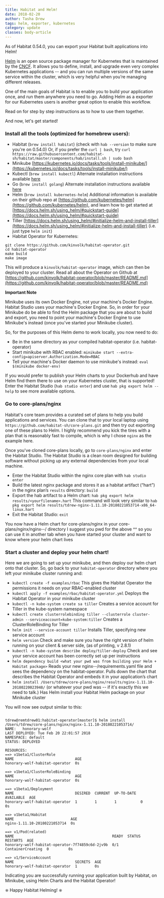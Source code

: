 ```yaml
---
title: Habitat and Helm!
date: 2018-02-20
author: Tasha Drew
tags: helm, exporter, kubernetes
category: update
classes: body-article
---
```


As of Habitat 0.54.0, you can export your Habitat built applications into Helm! 

[Helm](https://helm.sh/) is an open source package manager for Kubernetes that is maintained by the [CNCF](https://www.cncf.io/). It allows you to define, install, and upgrade even very complex Kubernetes applications -- and you can run multiple versions of the same service within the cluster, which is very helpful when you’re managing different releases.

One of the main goals of Habitat is to enable you to build your application once, and run them anywhere you need to go. Adding Helm as a exporter for our Kubernetes users is another great option to enable this workflow.

Read on for step by step instructions as to how to use them together.  

And now, let's get started! 

### Install all the tools (optimized for homebrew users): 

* Habitat (`brew install habitat`) (check with `hab --version` to make sure you're on 0.54.0) Or, if you prefer the `curl | bash`, try `curl https://raw.githubusercontent.com/habitat-sh/habitat/master/components/hab/install.sh | sudo bash`
* Minikube [https://kubernetes.io/docs/tasks/tools/install-minikube/](https://kubernetes.io/docs/tasks/tools/install-minikube/) 
* Kubectl (`brew install kubectl`) Alternate installation instructions available [here](https://kubernetes.io/docs/tasks/tools/install-kubectl/)
* Go (`brew install golang`) Alternate installation instructions available [here](https://golang.org/doc/install#install) 
* Helm (`brew install kubernetes-helm`) Additional information is available on their github repo at [https://github.com/kubernetes/helm](https://github.com/kubernetes/helm), and learn how to get started at [https://docs.helm.sh/using_helm/#quickstart-guide](https://docs.helm.sh/using_helm/#quickstart-guide)
* Tiller [https://docs.helm.sh/using_helm/#initialize-helm-and-install-tiller](https://docs.helm.sh/using_helm/#initialize-helm-and-install-tiller) (i.e. just type `helm init`) 
* Habitat Operator for Kubernetes: 

```
git clone https://github.com/kinvolk/habitat-operator.git
cd habitat-operator
make build
make image
```

This will produce a `kinvolk/habitat-operator` image, which can then be deployed to your cluster.
Read all about the Operator on Github at [https://github.com/kinvolk/habitat-operator/blob/master/README.md](https://github.com/kinvolk/habitat-operator/blob/master/README.md) 

**Important Note** 

Minikube uses its own Docker Engine, not your machine's Docker Engine. Habitat Studio uses your machine's Docker Engine. So, in order for your Minikube do be able to find the Helm package that you are about to build and export, you need to point your machine's Docker Engine to use Minikube's instead (once you've started your Minikube cluster). 

So, for the purposes of this Helm demo to work locally, you now need to do: 

* Be in the same directory as your compiled habitat-operator (i.e. habitat-operator)
* Start minikube with RBAC enabled: `minikube start --extra-config=apiserver.Authorization.Mode=RBAC` 
* Tell your machine's Docker daemon to use minikube's instead: `eval $(minikube docker-env)`

If you would prefer to publish your Helm charts to your Dockerhub and have Helm find them there to use on your Kubernetes cluster, that is supported! Enter the Habitat Studio (`hab studio enter`) and use `hab pkg export helm --help` to see more available options.

### Go to core-plans/nginx 

Habitat's core team provides a curated set of plans to help you build applications and services. You can clone that to your local laptop using `https://github.com/habitat-sh/core-plans.git` and then try out exporting one of these plans to Helm. I highly recommend you kick the tires with a plan that is reasonably fast to compile, which is why I chose `nginx` as the example here.

Once you've cloned core-plans locally, go to `core-plans/nginx` and enter the Habitat Studio. The Habitat Studio is a clean room designed for building software without picking up any external dependencies from your local machine.

* Enter the Habitat Studio within the nginx core plan with `hab studio enter`
* Build the latest nginx package and stores it as a habitat artifact (“hart”) in the nginx plan’s `results` directory: `build`
* Export the hab artifact to a Helm chart: `hab pkg export helm results/<yourfilename>.hart` This command will look very similar to `hab pkg export helm results/tdrew-nginx-1.11.10-20180221053714-x86_64-linux.hart`
* Exit the Habitat Studio: `exit`

You now have a Helm chart for core-plans/nginx in your core-plans/nginx/nginx-<version>-<datestamp>/ directory
I suggest you pwd for the above ^^ so you can use it in another tab when you have started your cluster and want to know where your helm chart lives

### Start a cluster and deploy your helm chart!

Here we are going to set up your minikube, and then deploy our helm chart onto that cluster. So, go back to your `habitat-operator` directory where you left your minikube cluster running and: 

* `kubectl create -f examples/rbac` This gives the Habitat Operator the permissions it needs on your RBAC-enabled cluster
* `kubectl apply -f examples/rbac/habitat-operator.yml` Deploys the Habitat Operator in your minikube cluster 
* `kubectl -n kube-system create sa tiller` Creates a service account for Tiller in the kube-system namespace
* `kubectl create clusterrolebinding tiller --clusterrole cluster-admin --serviceaccount=kube-system:tiller` Creates a ClusterRoleBinding for Tiller
* `helm init --service-account tiller` Installs Tiller, specifying new service account 
* `helm version` Check and make sure you have the right version of helm running on your client & server side, (as of printing, v 2.8.1) 
* `kubectl -n kube-system describe deploy/tiller-deploy` Check and see your service account has been correctly set up per instructions
* `helm dependency build <what your pwd was from building your Helm + Habitat package>` Reads your new nginx-<version>-<timestamp>/requirements.yaml file and sees the dependency on the habitat-operator. Pulls down the chart that describes the Habitat Operator and embeds it in your application’s chart 
* `helm install /Users/tdrew/core-plans/nginx/results/nginx-1.11.10-20180220023948/` (or whatever your pwd was -- if it's exactly this we need to talk.) Has Helm install your Habitat Helm package on your Minikube cluster

You will now see output similar to this: 

```

tdrew@remtdrew01:habitat-operator[master]$ helm install /Users/tdrew/core-plans/nginx/nginx-1.11.10-20180221053714/
NAME:   honorary-wolf
LAST DEPLOYED: Tue Feb 20 22:01:57 2018
NAMESPACE: default
STATUS: DEPLOYED

RESOURCES:
==> v1beta1/ClusterRole
NAME                            AGE
honorary-wolf-habitat-operator  0s

==> v1beta1/ClusterRoleBinding
NAME                            AGE
honorary-wolf-habitat-operator  0s

==> v1beta1/Deployment
NAME                            DESIRED  CURRENT  UP-TO-DATE  AVAILABLE  AGE
honorary-wolf-habitat-operator  1        1        1           0          0s

==> v1beta1/Habitat
NAME                          AGE
nginx-1.11.10-20180221053714  0s

==> v1/Pod(related)
NAME                                             READY  STATUS             RESTARTS  AGE
honorary-wolf-habitat-operator-7f74859c6d-2jv9b  0/1    ContainerCreating  0         0s

==> v1/ServiceAccount
NAME                            SECRETS  AGE
honorary-wolf-habitat-operator  1        0s

```

Indicating you are successfully running your application built by Habitat, on Minikube, using Helm Charts and the Habitat Operator! 

⎈ Happy Habitat Helming! ⎈

